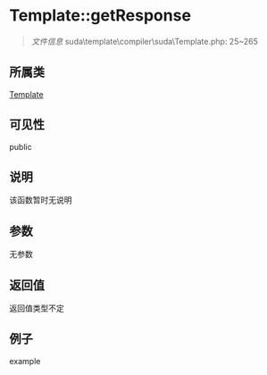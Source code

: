 # Template::getResponse



> *文件信息* suda\template\compiler\suda\Template.php: 25~265

## 所属类 

[Template](../Template.md)

## 可见性

 public 

## 说明

该函数暂时无说明


## 参数


无参数


## 返回值

返回值类型不定


## 例子

example